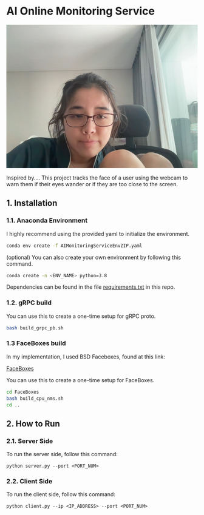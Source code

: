 # AI Online Monitoring Service

![my_figure](test.png)

Inspired by....
This project tracks the face of a user using the webcam to warn them if their eyes wander or if they are too close to the screen. 

## 1. Installation

### 1.1. Anaconda Environment

I highly recommend using the provided yaml to initialize the environment.

```bash
conda env create -f AIMonitoringServiceEnvZIP.yaml
```

(optional) You can also create your own environment by following this command.
```bash
conda create -n <ENV_NAME> python=3.8
```

Dependencies can be found in the file [requirements.txt](https://github.com/june0619lee/newProject/blob/main/requirements.txt) in this repo.

### 1.2. gRPC build

You can use this to create a one-time setup for gRPC proto.

```bash
bash build_grpc_pb.sh
```

### 1.3 FaceBoxes build

In my implementation, I used BSD Faceboxes, found at this link:

[FaceBoxes](https://github.com/zisianw/FaceBoxes.PyTorch)

You can use this to create a one-time setup for FaceBoxes.

```bash
cd FaceBoxes
bash build_cpu_nms.sh
cd ..
```

## 2. How to Run

### 2.1. Server Side
To run the server side, follow this command:

```
python server.py --port <PORT_NUM>
```

### 2.2. Client Side

To run the client side, follow this command:

```
python client.py --ip <IP_ADDRESS> --port <PORT_NUM>
```

